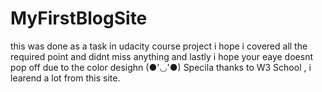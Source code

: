 # MyFirstBlogSite

this was done as a task in udacity course project 
i hope i covered all the required point and didnt miss anything 
and lastly i hope your eaye doesnt pop off due to the color desighn (●'◡'●)
Specila thanks to W3 School , i learend a lot from this site. 
